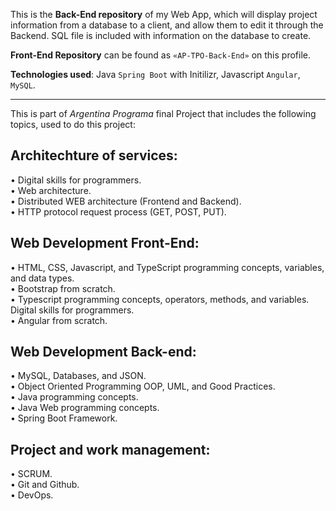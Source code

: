 This is the **Back-End repository** of my Web App, which will display project information from a database to a client, and allow them to edit it through the Backend. SQL file is included with information on the database to create.

**Front-End Repository** can be found as `«AP-TPO-Back-End»` on this profile.

**Technologies used**: Java `Spring Boot` with Initilizr, Javascript `Angular`, `MySQL`.


***


This is part of _Argentina Programa_ final Project that includes the following topics, used to do this project:

## Architechture of services:

• Digital skills for programmers. <br>
• Web architecture.<br>
• Distributed WEB architecture (Frontend and Backend).<br>
• HTTP protocol request process (GET, POST, PUT).<br>

## Web Development Front-End:

• HTML, CSS, Javascript, and TypeScript programming concepts, variables, and data types.<br>
• Bootstrap from scratch.<br>
• Typescript programming concepts, operators, methods, and variables. Digital skills for programmers.<br>
• Angular from scratch.<br>

## Web Development Back-end:

• MySQL, Databases, and JSON.<br>
• Object Oriented Programming OOP, UML, and Good Practices.<br>
• Java programming concepts.<br>
• Java Web programming concepts.<br>
• Spring Boot Framework.<br>

## Project and work management:

• SCRUM.<br>
• Git and Github.<br>
• DevOps.<br>
